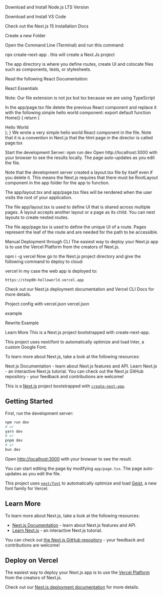 Download and Install Node.js LTS Version

Download and Install VS Code

Check out the Next.js 15 Installation Docs

Create a new Folder

Open the Command Line (Terminal) and run this command:

npx create-next-app .
this will create a Next.Js project

The app directory is where you define routes, create UI and colocate files such as components, tests, or stylesheets.

Read the following React Documentation:

React Essentials

Note: Our file extension is not jsx but tsx because we are using TypeScript

In the app/page.tsx file delete the previous React component and replace it with the following simple hello world component:
export default function Home() {
return (
<div>Hello World</div>
);
}
We wrote a very simple hello world React component in the file. Note that it is a convention in Next.js that the html page in the director is called page.tsx

Start the development Server:
npm run dev
Open http://localhost:3000 with your browser to see the results locally.
The page auto-updates as you edit the file.

Note that the development server created a layout.tsx file by itself even if you delete it. This means the Next.js requires that there must be RootLayout component in the app folder for the app to function.

The app/layout.tsx and app/page.tsx files will be rendered when the user visits the root of your application.

The file app/layout.tsx is used to define UI that is shared across multiple pages. A layout accepts another layout or a page as its child. You can nest layouts to create nested routes.

The file app/page.tsx is used to define the unique UI of a route. Pages represent the leaf of the route and are needed for the path to be accessible.

Manual Deployment through CLI
The easiest way to deploy your Next.js app is to use the Vercel Platform from the creators of Next.js.

npm i -g vercel
Now go to the Next.js project directory and give the following command to deploy to cloud:

vercel
In my case the web app is deployed to:

    https://step00-helloworld.vercel.app

Check out our Next.js deployment documentation and Vercel CLI Docs for more details.

Project config with vercel.json
vercel.json

example

Rewrite Example

Learn More
This is a Next.js project bootstrapped with create-next-app.

This project uses next/font to automatically optimize and load Inter, a custom Google Font.

To learn more about Next.js, take a look at the following resources:

Next.js Documentation - learn about Next.js features and API.
Learn Next.js - an interactive Next.js tutorial.
You can check out the Next.js GitHub repository - your feedback and contributions are welcome!

This is a [Next.js](https://nextjs.org) project bootstrapped with [`create-next-app`](https://nextjs.org/docs/app/api-reference/cli/create-next-app).

## Getting Started

First, run the development server:

```bash
npm run dev
# or
yarn dev
# or
pnpm dev
# or
bun dev
```

Open [http://localhost:3000](http://localhost:3000) with your browser to see the result.

You can start editing the page by modifying `app/page.tsx`. The page auto-updates as you edit the file.

This project uses [`next/font`](https://nextjs.org/docs/app/building-your-application/optimizing/fonts) to automatically optimize and load [Geist](https://vercel.com/font), a new font family for Vercel.

## Learn More

To learn more about Next.js, take a look at the following resources:

- [Next.js Documentation](https://nextjs.org/docs) - learn about Next.js features and API.
- [Learn Next.js](https://nextjs.org/learn) - an interactive Next.js tutorial.

You can check out [the Next.js GitHub repository](https://github.com/vercel/next.js) - your feedback and contributions are welcome!

## Deploy on Vercel

The easiest way to deploy your Next.js app is to use the [Vercel Platform](https://vercel.com/new?utm_medium=default-template&filter=next.js&utm_source=create-next-app&utm_campaign=create-next-app-readme) from the creators of Next.js.

Check out our [Next.js deployment documentation](https://nextjs.org/docs/app/building-your-application/deploying) for more details.
